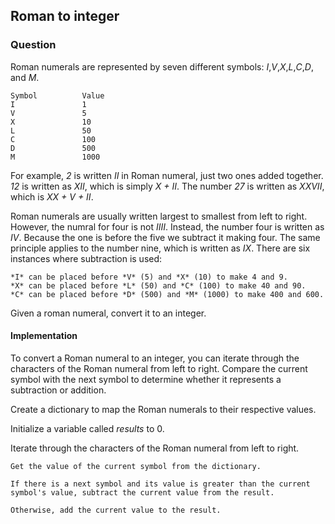 ## Roman to integer

### Question 

Roman numerals are represented by seven different symbols: *I*,*V*,*X*,*L*,*C*,*D*, and *M*.

    Symbol          Value 
    I               1
    V               5
    X               10
    L               50
    C               100
    D               500
    M               1000
    
For example, *2* is written *II* in Roman numeral, just two ones added together. *12* is written as *XII*, which is simply *X + II*. The number *27* is written as *XXVII*, which is *XX + V + II*.

Roman numerals are usually written largest to smallest from left to right. However, the numral for four is not *IIII*. Instead, the number four is written as *IV*. Because the one is before the five we subtract it making four. The same principle applies to the number nine, which is written as *IX*. There are six instances where subtraction is used:

    *I* can be placed before *V* (5) and *X* (10) to make 4 and 9.
    *X* can be placed before *L* (50) and *C* (100) to make 40 and 90.
    *C* can be placed before *D* (500) and *M* (1000) to make 400 and 600.
    
Given a roman numeral, convert it to an integer.

#### Implementation 

To convert a Roman numeral to an integer, you can iterate through the characters of the Roman numeral from left to right. Compare the current symbol with the next symbol to determine whether it represents a subtraction or addition.

Create a dictionary to map the Roman numerals to their respective values.

Initialize a variable called *results* to 0.

Iterate through the characters of the Roman numeral from left to right.

    Get the value of the current symbol from the dictionary.
    
    If there is a next symbol and its value is greater than the current symbol's value, subtract the current value from the result.
    
    Otherwise, add the current value to the result.
    
